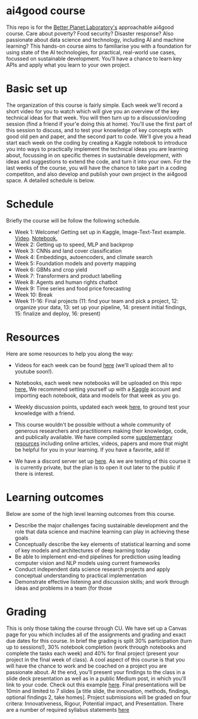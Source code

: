 # ai4good course

This repo is for the [Better Planet Laboratory's](https://betterplanetlab.com/) approachable ai4good course. Care about poverty? Food security? Disaster response? Also passionate about data science and technology, including AI and machine learning? This hands-on course aims to familiarise you with a foundation for using state of the AI technologies, for practical, real-world use cases, focussed on sustainable development. You’ll have a chance to learn key APIs and apply what you learn to your own project. 

# Basic set up

The organization of this course is fairly simple. Each week we'll record a short video for you to watch which will give you an overview of the key technical ideas for that week. You will then turn up to a discussion/coding session (find a friend if your'e doing this at home). You'll use the first part  of this session to discuss, and to test your knowledge of key concepts with good old pen and paper, and the second part to code. We'll give you a head start each week on the coding by creating a Kaggle notebook to introduce you into ways to practically implement the technical ideas you are learning about, focussing in on specific themes in sustainable development, with ideas and suggestions to extend the code, and turn it into your own. For the last weeks of the course, you will have the chance to take part in a coding competiton, and also develop and publish your own project in the ai4good space. A detailed schedule is below.

# Schedule 

Briefly the course will be follow the following schedule.

- Week 1: Welcome! Getting set up in Kaggle, Image-Text-Text example. [Video](https://o365coloradoedu-my.sharepoint.com/:v:/r/personal/zime6804_colorado_edu/Documents/BetterPlanetLab/Teaching/ENVS5100_AI4Good/vids/setup.mov?csf=1&web=1&nav=eyJyZWZlcnJhbEluZm8iOnsicmVmZXJyYWxBcHAiOiJPbmVEcml2ZUZvckJ1c2luZXNzIiwicmVmZXJyYWxBcHBQbGF0Zm9ybSI6IldlYiIsInJlZmVycmFsTW9kZSI6InZpZXciLCJyZWZlcnJhbFZpZXciOiJNeUZpbGVzTGlua0NvcHkifX0&e=dRCaCd). [Notebook.](https://github.com/Better-Planet-Laboratory/ai4good/blob/main/Notebooks/wk1/setup.ipynb)
- Week 2: Getting up to speed, MLP and backprop
- Week 3: CNNs and land cover classification
- Week 4: Embeddings, autoencoders, and climate search
- Week 5: Foundation models and poverty mapping
- Week 6: GBMs and crop yield
- Week 7: Transformers and product labelling
- Week 8: Agents and human rights chatbot
- Week 9: Time series and food price forecasting
- Week 10: Break
- Week 11-16: Final projects (11: find your team and pick a project, 12: organize your data, 13: set up your pipeline, 14: present initial findings, 15: finalize and deploy, 16: present) 

# Resources

Here are some resources to help you along the way:

- Videos for each week can be found [here](https://o365coloradoedu-my.sharepoint.com/:f:/g/personal/zime6804_colorado_edu/Em2KAs7zzOVMod6E-B7eirwBZ6UmLLTpclxCZTlOI26zSg?e=AV9xKY) (we'll upload them all to youtube soon!).

- Notebooks, each week new notebooks will be uploaded on this repo [here.](https://github.com/Better-Planet-Laboratory/ai4good/tree/main/Notebooks) We recommend setting yourself up with a [Kaggle](https://www.kaggle.com/) account and importing each notebook, data and models for that week as you go.

- Weekly discussion points, updated each week [here](https://github.com/Better-Planet-Laboratory/ai4good/blob/main/resources/ai4good%20group%20discussion%20points.pptx), to ground test your knowledge with a friend.

- This course wouldn't be possible without a whole community of generous researchers and practitioners making their knowledge, code, and publically available. We have compiled some [supplementary resources](https://github.com/Better-Planet-Laboratory/ai4good/blob/main/resources/ai4good%20course%20supplementary%20reading.xlsx) including online articles, videos, papers and more that might be helpful for you in your learning. If you have a favorite, add it!

- We have a discord server set up [here](https://discord.gg/9Gw4pgpV). As we are testing of this course it is currently private, but the plan is to open it out later to the public if there is interest.

# Learning outcomes

Below are some of the high level learning outcomes from this course. 

-  Describe the major challenges facing sustainable development and the role that data science and machine learning can play in achieving these goals 
- Conceptually describe the key elements of statistical learning and some of key models and architectures of deep learning today 
- Be able to implement end-end pipelines for prediction using leading computer vision and NLP models using current frameworks
- Conduct independent data science research projects and apply conceptual understanding to practical implementation
- Demonstrate effective listening and discussion skills; and work through ideas and problems in a team (for those 

# Grading

This is only those taking the course through CU. We have set up a Canvas page for you which includes all of the assignments and grading and exact due dates for this course. In brief the grading is split 30% participation (turn up to sessions!), 30% notebook completion (work through notebooks and complete the tasks each week) and 40% for final project (present your project in the final week of class). A cool aspect of this course is that you will have the chance to work and be coached on a project you are passionate about. 
At the end, you'll present your findings to the class in a slide deck presentation as well as in a public Medium post, in which you'll link to your code. Check out this example [here](https://medium.com/fika-blog/waternet-ai-powered-global-water-mapping-triples-known-waterways-bc3095783661).  Final presentations will be 10min and limited to 7 slides [a title slide, the innovation, methods, findings, 
optional findings 2, take homes]. Project submissions will be graded on four critera: Innovativeness, Rigour,  Potential impact, and Presentation.
There are a number of required syllabus statements [here](https://www.colorado.edu/academicaffairs/about/policies-customs-guidelines/required-syllabus-statements)


